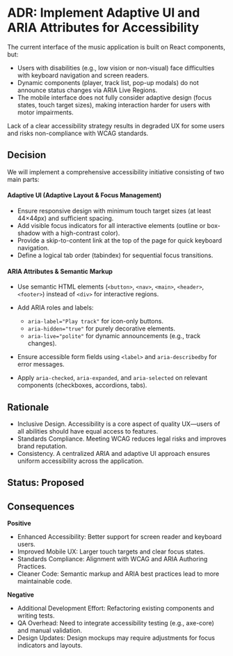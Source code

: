 # ADR: Implement Adaptive UI and ARIA Attributes for Accessibility

The current interface of the music application is built on React components, but:

- Users with disabilities (e.g., low vision or non-visual) face difficulties with keyboard navigation and screen readers.
- Dynamic components (player, track list, pop-up modals) do not announce status changes via ARIA Live Regions.
- The mobile interface does not fully consider adaptive design (focus states, touch target sizes), making interaction harder for users with motor impairments.

Lack of a clear accessibility strategy results in degraded UX for some users and risks non-compliance with WCAG standards.

## Decision

We will implement a comprehensive accessibility initiative consisting of two main parts:

#### Adaptive UI (Adaptive Layout & Focus Management)

- Ensure responsive design with minimum touch target sizes (at least 44×44px) and sufficient spacing.
- Add visible focus indicators for all interactive elements (outline or box-shadow with a high-contrast color).
- Provide a skip-to-content link at the top of the page for quick keyboard navigation.
- Define a logical tab order (tabindex) for sequential focus transitions.

#### ARIA Attributes & Semantic Markup

- Use semantic HTML elements (`<button>`, `<nav>`, `<main>`, `<header>`, `<footer>`) instead of `<div>` for interactive regions.
- Add ARIA roles and labels:

    - `aria-label="Play track"` for icon-only buttons.
    - `aria-hidden="true"` for purely decorative elements.
    - `aria-live="polite"` for dynamic announcements (e.g., track changes).

- Ensure accessible form fields using `<label>` and `aria-describedby` for error messages.
- Apply `aria-checked`, `aria-expanded`, and `aria-selected` on relevant components (checkboxes, accordions, tabs).

## Rationale

- Inclusive Design. Accessibility is a core aspect of quality UX—users of all abilities should have equal access to features.
- Standards Compliance. Meeting WCAG reduces legal risks and improves brand reputation.
- Consistency. A centralized ARIA and adaptive UI approach ensures uniform accessibility across the application.

## Status: Proposed

## Consequences

**Positive**

- Enhanced Accessibility: Better support for screen reader and keyboard users.
- Improved Mobile UX: Larger touch targets and clear focus states.
- Standards Compliance: Alignment with WCAG and ARIA Authoring Practices.
- Cleaner Code: Semantic markup and ARIA best practices lead to more maintainable code.

**Negative**

- Additional Development Effort: Refactoring existing components and writing tests.
- QA Overhead: Need to integrate accessibility testing (e.g., axe-core) and manual validation.
- Design Updates: Design mockups may require adjustments for focus indicators and layouts.
